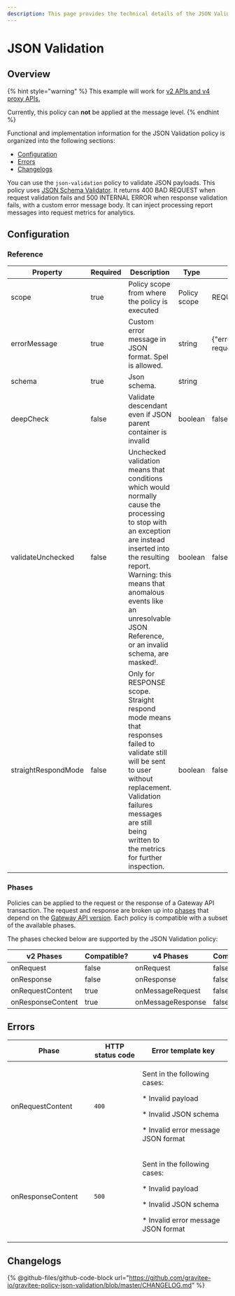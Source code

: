 ```yaml
---
description: This page provides the technical details of the JSON Validation policy
---
```


# JSON Validation

## Overview



{% hint style="warning" %}
This example will work for [v2 APIs and v4 proxy APIs.](../../overview/gravitee-api-definitions-and-execution-engines.md)

Currently, this policy can **not** be applied at the message level.
{% endhint %}

Functional and implementation information for the JSON Validation policy is organized into the following sections:

* [Configuration](template-policy-rework-structure-14.md#configuration)
* [Errors](template-policy-rework-structure-14.md#errors)
* [Changelogs](template-policy-rework-structure-14.md#changelogs)

You can use the `json-validation` policy to validate JSON payloads. This policy uses [JSON Schema Validator](https://github.com/java-json-tools/json-schema-validator). It returns 400 BAD REQUEST when request validation fails and 500 INTERNAL ERROR when response validation fails, with a custom error message body. It can inject processing report messages into request metrics for analytics.

## Configuration

### Reference

<table><thead><tr><th>Property</th><th data-type="checkbox">Required</th><th>Description</th><th>Type</th><th>Default</th></tr></thead><tbody><tr><td>scope</td><td>true</td><td>Policy scope from where the policy is executed</td><td>Policy scope</td><td>REQUEST_CONTENT</td></tr><tr><td>errorMessage</td><td>true</td><td>Custom error message in JSON format. Spel is allowed.</td><td>string</td><td>{"error":"Bad request"}</td></tr><tr><td>schema</td><td>true</td><td>Json schema.</td><td>string</td><td></td></tr><tr><td>deepCheck</td><td>false</td><td>Validate descendant even if JSON parent container is invalid</td><td>boolean</td><td>false</td></tr><tr><td>validateUnchecked</td><td>false</td><td>Unchecked validation means that conditions which would normally cause the processing to stop with an exception are instead inserted into the resulting report. Warning: this means that anomalous events like an unresolvable JSON Reference, or an invalid schema, are masked!.</td><td>boolean</td><td>false</td></tr><tr><td>straightRespondMode</td><td>false</td><td>Only for RESPONSE scope. Straight respond mode means that responses failed to validate still will be sent to user without replacement. Validation failures messages are still being written to the metrics for further inspection.</td><td>boolean</td><td>false</td></tr></tbody></table>

### Phases

Policies can be applied to the request or the response of a Gateway API transaction. The request and response are broken up into [phases](broken-reference) that depend on the [Gateway API version](../../overview/gravitee-api-definitions-and-execution-engines.md). Each policy is compatible with a subset of the available phases.

The phases checked below are supported by the JSON Validation policy:

<table data-full-width="false"><thead><tr><th width="202">v2 Phases</th><th width="139" data-type="checkbox">Compatible?</th><th width="198">v4 Phases</th><th data-type="checkbox">Compatible?</th></tr></thead><tbody><tr><td>onRequest</td><td>false</td><td>onRequest</td><td>false</td></tr><tr><td>onResponse</td><td>false</td><td>onResponse</td><td>false</td></tr><tr><td>onRequestContent</td><td>true</td><td>onMessageRequest</td><td>false</td></tr><tr><td>onResponseContent</td><td>true</td><td>onMessageResponse</td><td>false</td></tr></tbody></table>

## Errors

<table data-full-width="false"><thead><tr><th width="210">Phase</th><th width="171">HTTP status code</th><th width="387">Error template key</th></tr></thead><tbody><tr><td>onRequestContent</td><td><code>400</code></td><td><p>Sent in the following cases:</p><p>* Invalid payload</p><p>* Invalid JSON schema</p><p>* Invalid error message JSON format</p></td></tr><tr><td>onResponseContent</td><td><code>500</code></td><td><p>Sent in the following cases:</p><p>* Invalid payload</p><p>* Invalid JSON schema</p><p>* Invalid error message JSON format</p></td></tr></tbody></table>

## Changelogs

{% @github-files/github-code-block url="https://github.com/gravitee-io/gravitee-policy-json-validation/blob/master/CHANGELOG.md" %}
